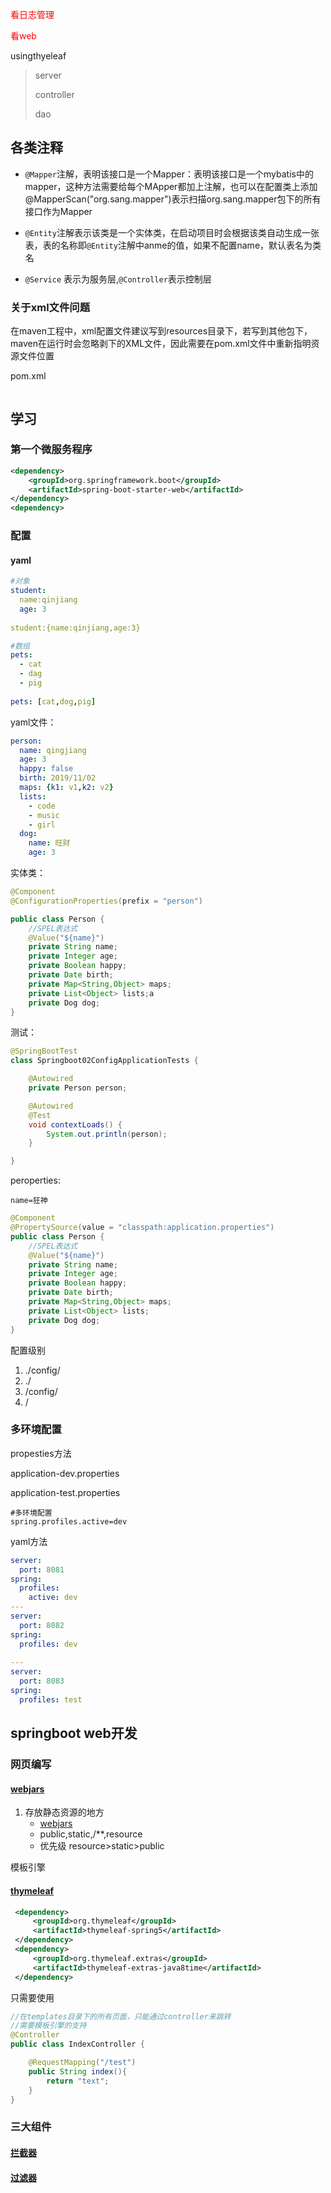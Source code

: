 <!--2020.01.03-->

<font color = "red">看日志管理 </font>

<font color = "red">看web </font>





usingthyeleaf

>server
>
>controller
>
>dao

## 各类注释

- `@Mapper`注解，表明该接口是一个Mapper：表明该接口是一个mybatis中的mapper，这种方法需要给每个MApper都加上注解，也可以在配置类上添加@MapperScan("org.sang.mapper")表示扫描org.sang.mapper包下的所有接口作为Mapper

- `@Entity`注解表示该类是一个实体类，在启动项目时会根据该类自动生成一张表，表的名称即`@Entity`注解中anme的值，如果不配置name，默认表名为类名
- `@Service` 表示为服务层,`@Controller`表示控制层

### 关于xml文件问题

在maven工程中，xml配置文件建议写到resources目录下，若写到其他包下，maven在运行时会忽略剥下的XML文件，因此需要在pom.xml文件中重新指明资源文件位置

pom.xml

```

```

<!-- 2020.06.27 -->

## 学习

### 第一个微服务程序

```xml
<dependency>
    <groupId>org.springframework.boot</groupId>
    <artifactId>spring-boot-starter-web</artifactId>
</dependency>
<dependency>
```

### 配置

#### yaml

```yaml
#对象
student:
  name:qinjiang
  age: 3
  
student:{name:qinjiang,age:3}

#数组
pets:
  - cat
  - dag
  - pig
    
pets: [cat,dog,pig]
```



yaml文件：

```yaml
person:
  name: qingjiang
  age: 3
  happy: false
  birth: 2019/11/02
  maps: {k1: v1,k2: v2}
  lists:
    - code
    - music
    - girl
  dog:
    name: 旺财
    age: 3

```

实体类：

```java
@Component
@ConfigurationProperties(prefix = "person")

public class Person {
    //SPEL表达式
    @Value("${name}")
    private String name;
    private Integer age;
    private Boolean happy;
    private Date birth;
    private Map<String,Object> maps;
    private List<Object> lists;a
    private Dog dog;
}
```

测试：

```java
@SpringBootTest
class Springboot02ConfigApplicationTests {

    @Autowired
    private Person person;

    @Autowired
    @Test
    void contextLoads() {
        System.out.println(person);
    }

}
```



peroperties:

```properties
name=狂神
```

```java
@Component
@PropertySource(value = "classpath:application.properties")
public class Person {
    //SPEL表达式
    @Value("${name}")
    private String name;
    private Integer age;
    private Boolean happy;
    private Date birth;
    private Map<String,Object> maps;
    private List<Object> lists;
    private Dog dog;
}
```



配置级别

1. ./config/
2. ./
3. /config/
4. /

### 多环境配置

propesties方法

application-dev.properties

application-test.properties

```properties
#多环境配置
spring.profiles.active=dev
```

yaml方法

```yaml
server:
  port: 8081
spring:
  profiles:
    active: dev
---
server:
  port: 8082
spring:
  profiles: dev
  
---
server:
  port: 8083
spring:
  profiles: test
```



## springboot web开发

### 网页编写

#### [webjars](https://www.webjars.org/)

1. 存放静态资源的地方
   - [webjars](https://www.webjars.org/)
   - public,static,/**,resource
   - 优先级 resource>static>public

模板引擎

#### [thymeleaf](https://github.com/thymeleaf/thymeleaf)

```xml
 <dependency>
     <groupId>org.thymeleaf</groupId>
     <artifactId>thymeleaf-spring5</artifactId>
 </dependency>
 <dependency>
     <groupId>org.thymeleaf.extras</groupId>
     <artifactId>thymeleaf-extras-java8time</artifactId>
 </dependency>
```

只需要使用

```java
//在templates目录下的所有页面，只能通过controller来跳转
//需要模板引擎的支持
@Controller
public class IndexController {

    @RequestMapping("/test")
    public String index(){
        return "text";
    }
}
```



### 三大组件

#### [拦截器](https://juejin.cn/post/6844904020675559432)

#### [过滤器](https://blog.csdn.net/huanby/article/details/124708492)

